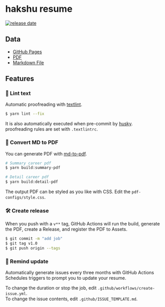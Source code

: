 # hakshu resume

[![release date](https://img.shields.io/github/release-date/hakshu25/resume?color=blue&logo=github)](https://github.com/hakshu25/resume/releases)

## Data

- [GitHub Pages](https://hakshu25.github.io/resume/)
- [PDF](https://github.com/hakshu25/resume/releases)
- [Markdown File](https://github.com/hakshu25/resume/blob/main/docs/README.md)

## Features

### 💅 Lint text

Automatic proofreading with [textlint](https://github.com/textlint/textlint).

```sh
$ yarn lint --fix
```

It is also automatically executed when pre-commit by [husky](https://github.com/typicode/husky).  
proofreading rules are set with `.textlintrc`.

### 📝 Convert MD to PDF

You can generate PDF with [md-to-pdf](https://www.npmjs.com/package/md-to-pdf).

```sh
# Summary career pdf
$ yarn build:summary-pdf

# Detail career pdf
$ yarn build:detail-pdf
```

The output PDF can be styled as you like with CSS. Edit the `pdf-configs/style.css`.

### 🛠 Create release

When you push with a `v**` tag, GitHub Actions will run the build, generate the PDF, create a Release, and register the PDF to Assets.

```sh
$ git commit -m "add job"
$ git tag v1.0
$ git push origin --tags
```

### 📆 Remind update

Automatically generate issues every three months with GitHub Actions Schedules triggers to prompt you to update your resume.

To change the duration or stop the job, edit `.github/workflows/create-issue.yml`.  
To change the issue contents, edit `.github/ISSUE_TEMPLATE.md`.
